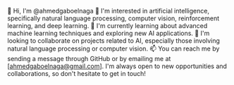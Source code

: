 👋 Hi, I'm @ahmedgaboelnaga
👀 I'm interested in artificial intelligence, specifically natural language processing, computer vision, reinforcement learning, and deep learning.
🌱 I'm currently learning about advanced machine learning techniques and exploring new AI applications.
💞️ I'm looking to collaborate on projects related to AI, especially those involving natural language processing or computer vision.
📫 You can reach me by sending a message through GitHub or by emailing me at [ahmedgaboelnaga@gmail.com]. I'm always open to new opportunities and collaborations, so don't hesitate to get in touch!
